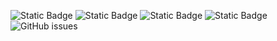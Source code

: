 ![Static Badge](https://img.shields.io/badge/blacklists-60-000000) ![Static Badge](https://img.shields.io/badge/blacklisted-2914025-cc0000) ![Static Badge](https://img.shields.io/badge/whitelisted-2244-00CC00) ![Static Badge](https://img.shields.io/badge/streaming_blacklist-28107-000000) ![GitHub issues](https://img.shields.io/github/issues/fabriziosalmi/blacklists)
